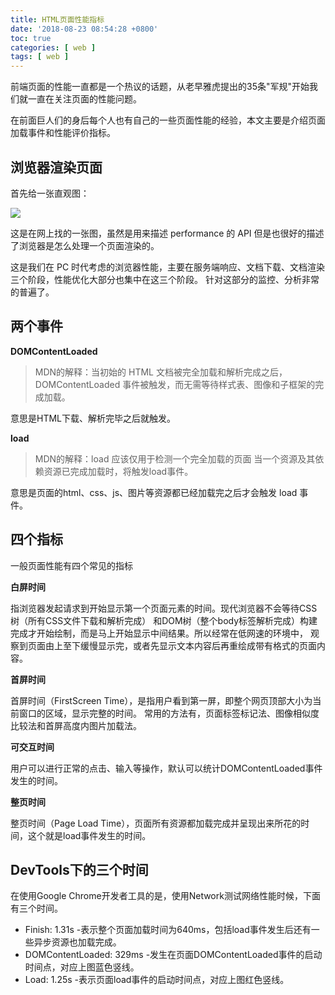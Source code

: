 ```yaml
---
title: HTML页面性能指标
date: '2018-08-23 08:54:28 +0800'
toc: true
categories: [ web ]
tags: [ web ]
---
```


前端页面的性能一直都是一个热议的话题，从老早雅虎提出的35条"军规"开始我们就一直在关注页面的性能问题。

在前面巨人们的身后每个人也有自己的一些页面性能的经验，本文主要是介绍页面加载事件和性能评价指标。
<!-- more -->

## 浏览器渲染页面

首先给一张直观图：

![](https://xnstatic-1253397658.file.myqcloud.com/web-performance.png)

这是在网上找的一张图，虽然是用来描述 performance 的 API 但是也很好的描述了浏览器是怎么处理一个页面渲染的。

这是我们在 PC 时代考虑的浏览器性能，主要在服务端响应、文档下载、文档渲染三个阶段，性能优化大部分也集中在这三个阶段。
针对这部分的监控、分析非常的普遍了。

## 两个事件

**DOMContentLoaded**

> MDN的解释：当初始的 HTML 文档被完全加载和解析完成之后，DOMContentLoaded 事件被触发，而无需等待样式表、图像和子框架的完成加载。

意思是HTML下载、解析完毕之后就触发。

**load**

> MDN的解释：load 应该仅用于检测一个完全加载的页面 当一个资源及其依赖资源已完成加载时，将触发load事件。

意思是页面的html、css、js、图片等资源都已经加载完之后才会触发 load 事件。

## 四个指标

一般页面性能有四个常见的指标

**白屏时间**

指浏览器发起请求到开始显示第一个页面元素的时间。现代浏览器不会等待CSS树（所有CSS文件下载和解析完成）
和DOM树（整个body标签解析完成）构建完成才开始绘制，而是马上开始显示中间结果。所以经常在低网速的环境中，
观察到页面由上至下缓慢显示完，或者先显示文本内容后再重绘成带有格式的页面内容。

**首屏时间**

首屏时间（FirstScreen Time），是指用户看到第一屏，即整个网页顶部大小为当前窗口的区域，显示完整的时间。
常用的方法有，页面标签标记法、图像相似度比较法和首屏高度内图片加载法。

**可交互时间**

用户可以进行正常的点击、输入等操作，默认可以统计DOMContentLoaded事件发生的时间。

**整页时间**

整页时间（Page Load Time），页面所有资源都加载完成并呈现出来所花的时间，这个就是load事件发生的时间。

## DevTools下的三个时间

在使用Google Chrome开发者工具的是，使用Network测试网络性能时候，下面有三个时间。

* Finish: 1.31s -表示整个页面加载时间为640ms，包括load事件发生后还有一些异步资源也加载完成。
* DOMContentLoaded: 329ms -发生在页面DOMContentLoaded事件的启动时间点，对应上图蓝色竖线。
* Load: 1.25s -表示页面load事件的启动时间点，对应上图红色竖线。

